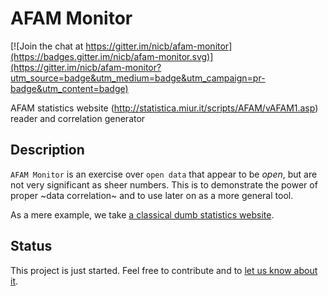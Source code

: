 # AFAM Monitor

[![Join the chat at https://gitter.im/nicb/afam-monitor](https://badges.gitter.im/nicb/afam-monitor.svg)](https://gitter.im/nicb/afam-monitor?utm_source=badge&utm_medium=badge&utm_campaign=pr-badge&utm_content=badge)

AFAM statistics website (http://statistica.miur.it/scripts/AFAM/vAFAM1.asp) reader and correlation generator

## Description

`AFAM Monitor` is an exercise over `open data` that appear to be *open*, but
are not very significant as sheer numbers. This is to demonstrate the power of
proper ~data correlation~ and to use later on as a more general tool.

As a mere example, we take [a classical dumb statistics website](http://statistica.miur.it/scripts/AFAM/vAFAM1.asp).

## Status

This project is just started. Feel free to contribute and to [let us know about it](https://gitter.im/nicb/afam-monitor).
